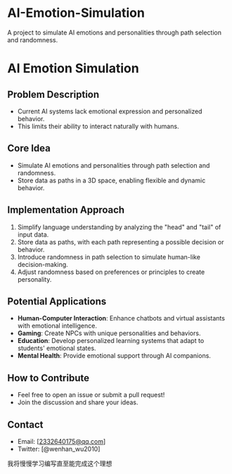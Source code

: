 # AI-Emotion-Simulation
A project to simulate AI emotions and personalities through path selection and randomness.
# AI Emotion Simulation

## Problem Description
- Current AI systems lack emotional expression and personalized behavior.
- This limits their ability to interact naturally with humans.

## Core Idea
- Simulate AI emotions and personalities through path selection and randomness.
- Store data as paths in a 3D space, enabling flexible and dynamic behavior.

## Implementation Approach
1. Simplify language understanding by analyzing the "head" and "tail" of input data.
2. Store data as paths, with each path representing a possible decision or behavior.
3. Introduce randomness in path selection to simulate human-like decision-making.
4. Adjust randomness based on preferences or principles to create personality.

## Potential Applications
- **Human-Computer Interaction**: Enhance chatbots and virtual assistants with emotional intelligence.
- **Gaming**: Create NPCs with unique personalities and behaviors.
- **Education**: Develop personalized learning systems that adapt to students' emotional states.
- **Mental Health**: Provide emotional support through AI companions.

## How to Contribute
- Feel free to open an issue or submit a pull request!
- Join the discussion and share your ideas.

## Contact
- Email: [2332640175@qq.com]
- Twitter: [@wenhan_wu2010]

我将慢慢学习编写直至能完成这个理想

